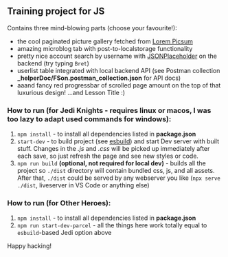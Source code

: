 ## Training project for JS

Contains three mind-blowing parts (choose your favourite!):
- the cool paginated picture gallery fetched from [Lorem Picsum](https://picsum.photos/)
- amazing microblog tab with post-to-localstorage functionality
- pretty nice account search by username with [JSONPlaceholder](https://jsonplaceholder.typicode.com/) on the backend (try typing `Bret`)
- userlist table integrated with local backend API (see Postman collection **_helperDoc/FSon.postman_collection.json** for API docs)
- aaand fancy red progressbar of scrolled page amount on the top of that luxurious design! ...and Lesson Title :)

### How to run (for Jedi Knights - requires linux or macos, I was too lazy to adapt used commands for windows):

1. `npm install` - to install all dependencies listed in **package.json**
2. `start-dev` - to build project (see [esbuild](https://esbuild.github.io/)) and start Dev server with built stuff. Changes in the *.js* and *.css* will be picked up immediately after each save, so just refresh the page and see new styles or code.
3. `npm run build` **(optional, not required for local dev)** - builds all the project so `./dist` directory will contain bundled css, js, and all assets. After that, `./dist` could be served by any webserver you like (`npx serve ./dist`, liveserver in VS Code or anything else)

### How to run (for Other Heroes):

1. `npm install` - to install all dependencies listed in **package.json**
2. `npm run start-dev-parcel` - all the things here work totally equal to `esbuild`-based Jedi option above

Happy hacking!
